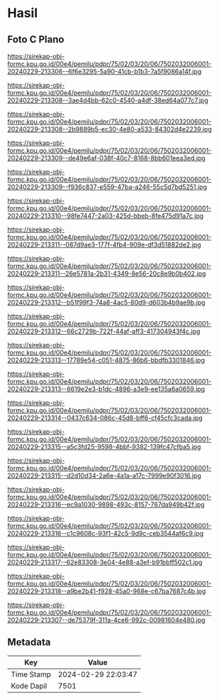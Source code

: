 # Hasil

## Foto C Plano

https://sirekap-obj-formc.kpu.go.id/00e4/pemilu/pdpr/75/02/03/20/06/7502032006001-20240229-213306--6f6e3295-5a90-41cb-b1b3-7a5f9086a14f.jpg

https://sirekap-obj-formc.kpu.go.id/00e4/pemilu/pdpr/75/02/03/20/06/7502032006001-20240229-213308--3ae4d4bb-62c0-4540-a4df-38ed64a077c7.jpg

https://sirekap-obj-formc.kpu.go.id/00e4/pemilu/pdpr/75/02/03/20/06/7502032006001-20240229-213308--2b9889b5-ec30-4e80-a533-84302d4e2239.jpg

https://sirekap-obj-formc.kpu.go.id/00e4/pemilu/pdpr/75/02/03/20/06/7502032006001-20240229-213309--de49e6af-038f-40c7-8168-8bb601eea3ed.jpg

https://sirekap-obj-formc.kpu.go.id/00e4/pemilu/pdpr/75/02/03/20/06/7502032006001-20240229-213309--f936c837-e559-47ba-a246-55c5d7bd5251.jpg

https://sirekap-obj-formc.kpu.go.id/00e4/pemilu/pdpr/75/02/03/20/06/7502032006001-20240229-213310--98fe7447-2a03-425d-bbeb-8fe475d91a7c.jpg

https://sirekap-obj-formc.kpu.go.id/00e4/pemilu/pdpr/75/02/03/20/06/7502032006001-20240229-213311--087d9ae3-177f-4fb4-909e-df3d51882de2.jpg

https://sirekap-obj-formc.kpu.go.id/00e4/pemilu/pdpr/75/02/03/20/06/7502032006001-20240229-213311--26e5781a-2b31-4349-8e56-20c8e9b0b402.jpg

https://sirekap-obj-formc.kpu.go.id/00e4/pemilu/pdpr/75/02/03/20/06/7502032006001-20240229-213312--b51f99f3-74a8-4ac5-80d9-d603b4b9ae9b.jpg

https://sirekap-obj-formc.kpu.go.id/00e4/pemilu/pdpr/75/02/03/20/06/7502032006001-20240229-213312--66c2729b-722f-44af-aff3-417304943f4c.jpg

https://sirekap-obj-formc.kpu.go.id/00e4/pemilu/pdpr/75/02/03/20/06/7502032006001-20240229-213313--17789e54-c051-4875-86b6-bbdfb3301846.jpg

https://sirekap-obj-formc.kpu.go.id/00e4/pemilu/pdpr/75/02/03/20/06/7502032006001-20240229-213313--8619e2e3-b1dc-4896-a3e9-ee135a6a0659.jpg

https://sirekap-obj-formc.kpu.go.id/00e4/pemilu/pdpr/75/02/03/20/06/7502032006001-20240229-213314--0437c634-086c-45d8-bff6-cf45cfc3cada.jpg

https://sirekap-obj-formc.kpu.go.id/00e4/pemilu/pdpr/75/02/03/20/06/7502032006001-20240229-213315--a5c3fd25-9598-4bbf-9382-139fc47cfba5.jpg

https://sirekap-obj-formc.kpu.go.id/00e4/pemilu/pdpr/75/02/03/20/06/7502032006001-20240229-213315--d2d10d34-2a6e-4a1a-a17c-7999e90f3016.jpg

https://sirekap-obj-formc.kpu.go.id/00e4/pemilu/pdpr/75/02/03/20/06/7502032006001-20240229-213316--ec9a1030-9898-493c-8157-767da949b42f.jpg

https://sirekap-obj-formc.kpu.go.id/00e4/pemilu/pdpr/75/02/03/20/06/7502032006001-20240229-213316--c1c9608c-93f1-42c5-9d9c-ceb3544af6c9.jpg

https://sirekap-obj-formc.kpu.go.id/00e4/pemilu/pdpr/75/02/03/20/06/7502032006001-20240229-213317--62e83308-3e04-4e88-a3ef-b91bbff502c1.jpg

https://sirekap-obj-formc.kpu.go.id/00e4/pemilu/pdpr/75/02/03/20/06/7502032006001-20240229-213318--a9be2b41-f928-45a0-968e-c67ba7687c4b.jpg

https://sirekap-obj-formc.kpu.go.id/00e4/pemilu/pdpr/75/02/03/20/06/7502032006001-20240229-213307--de75379f-311a-4ce6-992c-00981604e480.jpg


## Metadata

| Key        | Value               |
| ---------- | ------------------- |
| Time Stamp | 2024-02-29 22:03:47 |
| Kode Dapil | 7501                |



